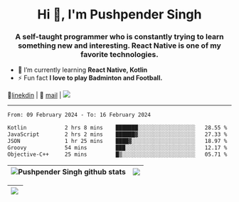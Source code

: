 <h1 align="center">Hi 👋, I'm Pushpender Singh</h1>
<h3 align="center">A self-taught programmer who is constantly trying to learn something new and interesting. React Native is one of my favorite technologies.</h3>

- 🌱 I’m currently learning **React Native, Kotlin**
- ⚡ Fun fact **I love to play Badminton and Football.**

👔[linekdin](https://www.linkedin.com/in/pushpender-singh-240061202/) | 📧 [mail](mailto:pushpendersingh694@gmail.com) | ![](https://komarev.com/ghpvc/?username=pushpender-singh-ap&color=blue)


---

<!--START_SECTION:waka-->

```txt
From: 09 February 2024 - To: 16 February 2024

Kotlin            2 hrs 8 mins    ███████░░░░░░░░░░░░░░░░░░   28.55 %
JavaScript        2 hrs 2 mins    ██████▓░░░░░░░░░░░░░░░░░░   27.33 %
JSON              1 hr 25 mins    ████▓░░░░░░░░░░░░░░░░░░░░   18.97 %
Groovy            54 mins         ███░░░░░░░░░░░░░░░░░░░░░░   12.17 %
Objective-C++     25 mins         █▒░░░░░░░░░░░░░░░░░░░░░░░   05.71 %
```

<!--END_SECTION:waka-->

| <a><img align="center" src="https://github-readme-stats-iota-ecru-15.vercel.app/api?username=pushpender-singh-ap&show_icons=true&include_all_commits=true&theme=buefy&hide_border=true" alt="Pushpender Singh github stats" /></a> | <a><img align="center" src="https://github-readme-stats-iota-ecru-15.vercel.app/api/top-langs/?username=pushpender-singh-ap&layout=compact&theme=buefy&hide_border=true" /></a> |
| ------------- | ------------- |

| <a> <img align="left" src="https://github-readme-streak-stats.herokuapp.com/?user=pushpender-singh-ap" /></br> </a> |
| ------------- |
